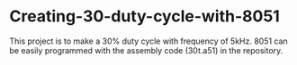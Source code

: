 # Creating-30-duty-cycle-with-8051
This project is to make a 30% duty cycle with frequency of 5kHz. 8051 can be easily programmed with the assembly code (30t.a51) in the repository.
